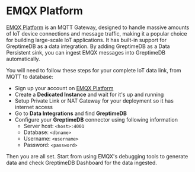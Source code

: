 # EMQX Platform

[EMQX Platform](https://www.emqx.io/) is an MQTT Gateway, designed to handle
massive amounts of IoT device connections and message traffic, making it a
popular choice for building large-scale IoT applications. It has built-in
support for GreptimeDB as a data integration. By adding GreptimeDB as a Data
Persistent sink, you can ingest EMQX messages into GreptimeDB automatically.

You will need to follow these steps for your complete IoT data link, from MQTT
to database:

- Sign up your account on [EMQX Platform](https://www.emqx.io/)
- Create a **Dedicated Instance** and wait for it's up and running
- Setup Private Link or NAT Gateway for your deployment so it has internet
  access
- Go to **Data Integrations** and find **GreptimeDB**
- Configure your **GreptimeDB** connector using following information
  - Server host: `<host>:4001`
  - Database: `<dbname>`
  - Username: `<username>`
  - Password: `<password>`

Then you are all set. Start from using EMQX's debugging tools to generate data
and check GreptimeDB Dashboard for the data ingested.
